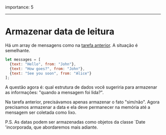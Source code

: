 importance: 5

---

# Armazenar data de leitura

Há um array de mensagens como na [tarefa anterior](info:task/recipients-read). A situação é semelhante.

```js
let messages = [
  {text: "Hello", from: "John"},
  {text: "How goes?", from: "John"},
  {text: "See you soon", from: "Alice"}
];
```

A questão agora é: qual estrutura de dados você sugeriria para armazenar as informações: "quando a mensagem foi lida?".

Na tarefa anterior, precisávamos apenas armazenar o fato "sim/não". Agora precisamos armazenar a data e ela deve permanecer na memória até a mensagem ser coletada como lixo.

P.S. As datas podem ser armazenadas como objetos da classe `Date 'incorporada, que abordaremos mais adiante.